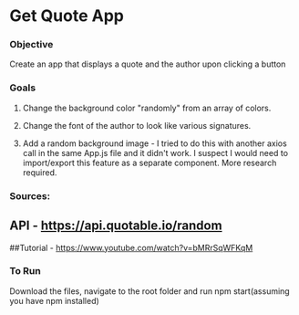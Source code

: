 # Get Quote App


### Objective
Create an app that displays a quote and the author upon clicking a button


### Goals
1. Change the background color "randomly" from an array of colors. 

2. Change the font of the author to look like various signatures.

3. Add a random background image - I tried to do this with another axios call in the same App.js file and it didn't work. I suspect I would need to import/export this feature as a separate component. More research required.

### Sources:
## API - https://api.quotable.io/random
##Tutorial - https://www.youtube.com/watch?v=bMRrSqWFKqM



### To Run
Download the files, navigate to the root folder and run npm start(assuming you have npm installed)
